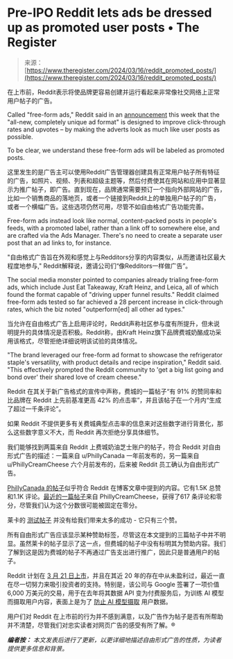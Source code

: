<!--yml

category: 未分类

date: 2024-05-27 15:03:07

-->

# Pre-IPO Reddit lets ads be dressed up as promoted user posts • The Register

> 来源：[https://www.theregister.com/2024/03/16/reddit_promoted_posts/](https://www.theregister.com/2024/03/16/reddit_promoted_posts/)

在上市前，Reddit表示将使品牌更容易创建并运行看起来非常像社交网络上正常用户帖子的广告。

Called "free-form ads," Reddit said in an [announcement](https://www.redditinc.com/blog/advertise-like-a-redditor-with-our-all-new-completely-unique-ad-format-free-form-ads) this week that the "all-new, completely unique ad format" is designed to improve click-through rates and upvotes – by making the adverts look as much like user posts as possible.

To be clear, we understand these free-form ads will be labeled as promoted posts.

这里发生的是广告主可以使用Reddit广告管理器创建具有正常用户帖子所有特征的广告，如照片、视频、列表和超级主题等，然后付费使其在网站和应用中显著显示为推广帖子，即广告。直到现在，品牌通常需要预订一个指向外部网站的广告，比如一个销售商品的落地页，或者一个链接到Reddit上的单独用户帖子的广告，或者一个横幅广告。这些选项仍然可用，尽管不如自由格式广告功能完善。

Free-form ads instead look like normal, content-packed posts in people's feeds, with a promoted label, rather than a link off to somewhere else, and are crafted via the Ads Manager. There's no need to create a separate user post that an ad links to, for instance.

"自由格式广告旨在外观和感觉上与Redditors分享的内容类似，从而邀请社区最大程度地参与," Reddit解释说，邀请公司们“像Redditors一样做广告”。

The social media monster pointed to companies already trialing free-form ads, which include Just Eat Takeaway, Kraft Heinz, and Leica, all of which found the format capable of "driving upper funnel results." Reddit claimed free-form ads tested so far achieved a 28 percent increase in click-through rates, which the biz noted "outperform[ed] all other ad types."

当允许在自由格式广告上启用评论时，Reddit声称社区参与度有所提升，但未说明提升的具体情况是否积极。Reddit称，由Kraft Heinz旗下品牌费城奶酪成功采用该格式，尽管拒绝详细说明该试验的具体情况。

"The brand leveraged our free-form ad format to showcase the refrigerator staple's versatility, with product details and recipe inspiration," Reddit said. "This effectively prompted the Reddit community to 'get a big list going and bond over' their shared love of cream cheese."

Reddit 在其关于新广告格式的宣传中声称，费城的一篇帖子“有 91% 的赞同率和比品牌在 Reddit 上先前基准更高 42% 的点击率”，并且该帖子在一个月内“生成了超过一千条评论”。

如果 Reddit 不提供更多有关费城典型点击率的信息来对这些数字进行背景化，那么这些数字意义不大，而 Reddit 再次拒绝分享具体细节。

我们能够找到两篇来自 Reddit 上费城奶油芝士账户的帖子，符合 Reddit 对自由形式广告的描述：一篇来自 u/PhillyCanada 一年前发布的，另一篇来自 u/PhillyCreamCheese 六个月前发布的，后来被 Reddit 员工确认为自由形式广告。

[PhillyCanada 的帖子](https://www.reddit.com/user/PhillyCanada/comments/12ykrp1/help_us_fill_this_thread_with_unexpectedly_tasty/)似乎符合 Reddit 在博客文章中提到的内容。它有1.5K 总赞和1.1K 评论。[最近的一篇帖子](https://www.reddit.com/user/PhillyCreamCheese/comments/16hxm0s/help_us_fill_this_thread_with_ways_you_use_philly/)来自 PhillyCreamCheese，获得了617 条评论和零分，尽管我们认为这个分数很可能被固定在零分。

莱卡的 [测试帖子](https://www.reddit.com/user/leica_camera/comments/1b9rpam/in_focus_crafted_in_germany_perfected_with_your/) 并没有给我们带来太多的成功 - 它只有三个赞。

所有自由形式广告应该显示某种赞助标签，尽管这在本文提到的三篇帖子中并不明显。虽然莱卡的帖子显示了这一点，但费城的帖子中没有标明其为赞助内容。我们了解到这是因为费城的帖子不再通过广告支出进行推广，因此只是普通用户的帖子。

Reddit 计划在 [3 月 21 日上市](https://www.nasdaq.com/market-activity/ipos)，并且在其近 20 年的存在中从未盈利过，最近一直在尽一切努力来吸引投资者的支持。特别是，该公司与 Google 签署了一项价值 6,000 万美元的交易，用于在去年将其数据 API 变为付费服务后，为训练 AI 模型而摄取用户内容，表面上是为了 [防止 AI 模型摄取](https://www.theregister.com/2023/04/18/reddit_charging_ai_api/) 用户数据。

用户们对 Reddit 在上市前的行为并不感到满意，以及广告作为帖子是否有所帮助并不清楚，尽管我们对忠实读者对网页广告的感受有所了解。®

***编者按：** 本文发表后进行了更新，以更详细地描述自由形式广告的性质，为读者提供更多信息和背景。*
